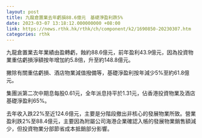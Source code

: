 ```yaml
---
layout: post
title: 九龍倉置業去年虧損88.6億元　基礎淨盈利跌5%
date: 2023-03-07 13:18:12.000000000 +08:00
link: https://news.rthk.hk/rthk/ch/component/k2/1690850-20230307.htm
categories: rthk
---
```


九龍倉置業去年業績由盈轉虧，蝕約88.6億元，前年盈利43.9億元，因為投資物業重估虧損淨額按年增加約5.8倍，升至約148.8億元。

撇除有關重估虧損、酒店物業減值撥備等，基礎淨盈利按年減少5%至約61.8億元。

集團派第二次中期息每股0.61元，全年派息持平於1.31元，佔香港投資物業及酒店基礎淨盈利65%。

去年收入跌22%至近124.6億元，主要是分階段撤出非核心的發展物業所致。營業盈利跌2%至88.4億元，主要因為附屬公司海港企業確認入帳的發展物業銷售額減少，但投資物業分部節省成本抵銷部分影響。
